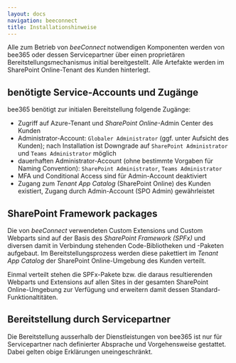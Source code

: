 ```yaml
---
layout: docs
navigation: beeconnect
title: Installationshinweise
---
```


Alle zum Betrieb von *beeConnect* notwendigen Komponenten werden von bee365 oder dessen Servicepartner über einen proprietären Bereitstellungsmechanismus initial bereitgestellt. Alle Artefakte werden im SharePoint Online-Tenant des Kunden hinterlegt.

## benötigte Service-Accounts und Zugänge
bee365 benötigt zur initialen Bereitstellung folgende Zugänge:
* Zugriff auf Azure-Tenant und *SharePoint Online*-Admin Center des Kunden
* Administrator-Account: `Globaler Administrator` (ggf. unter Aufsicht des Kunden); nach Installation ist Downgrade auf `SharePoint Administrator` und `Teams Administrator` möglich
* dauerhaften Administrator-Account (ohne bestimmte Vorgaben für Naming Convention): `SharePoint Administrator`, `Teams Administrator`
* MFA und Conditional Access sind für Admin-Account deaktiviert
* Zugang zum *Tenant App Catalog* (SharePoint Online) des Kunden existiert, Zugang durch Admin-Account (SPO Admin) gewährleistet


## SharePoint Framework packages
Die von *beeConnect* verwendeten Custom Extensions und Custom Webparts sind auf der Basis des *SharePoint Framework (SPFx)* und diversen damit in Verbindung stehenden Code-Bibliotheken und -Paketen aufgebaut. Im Bereitstellungsprozess werden diese pakettiert im *Tenant App Catalog* der SharePoint Online-Umgebung des Kunden verteilt. 

Einmal verteilt stehen die SPFx-Pakete bzw. die daraus resultierenden Webparts und Extensions auf allen Sites in der gesamten SharePoint Online-Umgebung zur Verfügung und erweitern damit dessen Standard-Funktionaltitäten.


## Bereitstellung durch Servicepartner
Die Bereitstellung ausserhalb der Dienstleistungen von bee365 ist nur für Servicepartner nach definierter Absprache und Vorgehensweise gestattet. Dabei gelten obige Erklärungen uneingeschränkt.